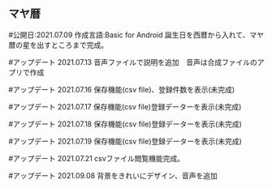 ## マヤ暦

#公開日:2021.07.09
作成言語:Basic for Android
誕生日を西暦から入れて、マヤ暦の星を出すところまで完成。

#アップデート
2021.07.13 音声ファイルで説明を追加　音声は合成ファイルのアプリで作成

#アップデート
2021.07.16 保存機能(csv file)、登録件数を表示(未完成)

#アップデート
2021.07.17 保存機能(csv file)登録データーを表示(未完成)

#アップデート
2021.07.18 保存機能(csv file)登録データーを表示(未完成)

#アップデート
2021.07.19 保存機能(csv file)登録データーを表示(未完成)

#アップデート
2021.07.21 csvファイル閲覧機能完成。

#アップデート
2021.09.08 背景をきれいにデザイン、音声を追加








